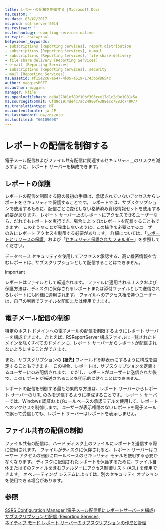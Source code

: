 ```yaml
---
title: レポートの配布を制御する |Microsoft Docs
ms.custom: ''
ms.date: 03/07/2017
ms.prod: sql-server-2014
ms.reviewer: ''
ms.technology: reporting-services-native
ms.topic: conceptual
helpviewer_keywords:
- subscriptions [Reporting Services], report distribution
- subscriptions [Reporting Services], e-mail
- subscriptions [Reporting Services], file share delivery
- file share delivery [Reporting Services]
- e-mail [Reporting Services]
- subscriptions [Reporting Services], security
- mail [Reporting Services]
ms.assetid: 8f15e2c6-a647-4b05-a519-1743b5d8654c
author: maggiesMSFT
ms.author: maggies
manager: kfile
ms.openlocfilehash: de8a27801ef89f10bf303cee17d1c2d0e1081c5a
ms.sourcegitcommit: 6fd8c1914de4c7ac24900fe388ecc7883c740077
ms.translationtype: MT
ms.contentlocale: ja-JP
ms.lasthandoff: 04/26/2020
ms.locfileid: "66109698"
---
```

# <a name="control-report-distribution"></a>レポートの配信を制御する
  電子メール配信およびファイル共有配信に関連するセキュリティ上のリスクを減らすように、レポート サーバーを構成できます。  
  
## <a name="securing-reports"></a>レポートの保護  
 レポートの配信を制御する際の最初の手順は、承認されていないアクセスからレポートをセキュリティで保護することです。 レポートでは、サブスクリプションで使用するために、配信ごとに変化しない格納済み資格情報セットを使用する必要があります。 レポート サーバー上のレポートにアクセスできるユーザーなら、だれでもレポートを実行でき、場合によってはレポートを配信することもできます。 このようなことが発生しないように、この操作を必要とするユーザーのみにレポート アクセスを制限する必要があります。 詳細については、「[レポートとリソースの保護](security/secure-reports-and-resources.md)」および「[セキュリティ保護されたフォルダー](security/secure-folders.md)」を参照してください。  
  
 データベース セキュリティを使用してアクセスを承認する、高い機密情報を含むレポートは、サブスクリプションとして配信することはできません。  
  
> [!IMPORTANT]  
>  レポートはファイルとして転送されます。 ファイルに適用されるリスクおよび保護方法は、ディスクに保存されるレポートまたは添付ファイルとして送信されるレポートにも同様に適用されます。 ファイルへのアクセス権を持つユーザーは、自己の判断でファイルを配布または使用できます。  
  
## <a name="controlling-e-mail-delivery"></a>電子メール配信の制御  
 特定のホスト ドメインへの電子メールの配信を制限するようにレポート サーバーを構成できます。 たとえば、RSReportServer 構成ファイルに一覧されたドメインを除くすべてのドメインに、レポート サーバーからレポートが配信されないようにすることができます。  
  
 また、サブスクリプションの **[宛先]** フィールドを非表示にするように構成を設定することもできます。 この場合、レポートは、サブスクリプションを定義するユーザーにのみ配信されます。 ただし、レポートがユーザーに送信された後で、このレポートが転送されることを明示的に防ぐことはできません。  
  
 レポートの配信を制御する最も効果的な方法は、レポート サーバーからレポート サーバーの URL のみを送信するように構成することです。 レポート サーバーでは、Windows 認証およびロールベースの承認モデルを使用して、レポートへのアクセスを制御します。 ユーザーが表示権限のないレポートを電子メールで誤って受信しても、レポート サーバーはレポートを表示しません。  
  
## <a name="controlling-file-share-delivery"></a>ファイル共有の配信の制御  
 ファイル共有の配信は、ハード ディスク上のファイルにレポートを送信する際に使用されます。 ファイルがディスクに保存されると、レポート サーバーはユーザー アクセスの制御にロールベースのセキュリティ モデルを使用する必要がなくなります。 ディスクに配信されたレポートを保護するために、ファイル自体またはそのファイルを含むフォルダーにアクセス制御リスト (ACL) を使用できます。 オペレーティング システムによっては、別のセキュリティ オプションを使用できる場合があります。  
  
## <a name="see-also"></a>参照  
 [SSRS Configuration Manager &#40;電子メール配信用にレポートサーバーを構成&#41;](../../2014/sql-server/install/configure-a-report-server-for-e-mail-delivery-ssrs-configuration-manager.md)   
 [サブスクリプションと配信 &#40;Reporting Services&#41;](subscriptions/subscriptions-and-delivery-reporting-services.md)   
 [ネイティブ モード レポート サーバーのサブスクリプションの作成と管理](../../2014/reporting-services/create-manage-subscriptions-native-mode-report-servers.md)  
  
  
